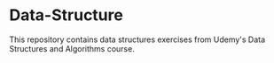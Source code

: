 # Data-Structure

This repository contains data structures exercises from Udemy's Data Structures and Algorithms course.
